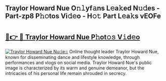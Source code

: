 ## Traylor Howard Nue O𝚗𝚕yf𝚊ns L𝚎a𝚔ed N𝚞𝚍es - Part-zp8 P𝚑𝚘tos Vi𝚍𝚎o - H𝚘𝚝 Part L𝚎a𝚔s vEOFe

# <h2><a href="http://kfcrcvg.oniu.top/?m=Traylor+Howard+Nue">🔗👉 🔴 Traylor Howard Nue P𝚑ot𝚘𝚜 V𝚒d𝚎o</a></h2>

[![Traylor Howard Nue Nu𝚍e𝚜](https://i.imgur.com/0qMVB7G.gif)](http://kfcrcvg.oniu.top/?m=Traylor+Howard+Nue)
Online thought leader Traylor Howard Nue, known for disseminating dance and lifestyle knowledge, through performances and vlogs on social media. Traylor Howard Nue's public image is characterized by its warm and genuine demeanor, but the intricacies of his personal life remain shrouded in secrecy.  

